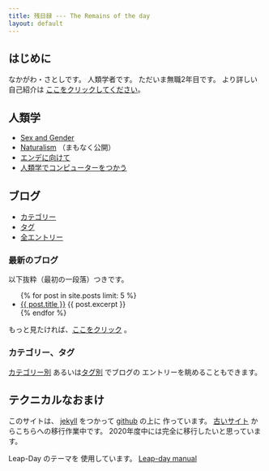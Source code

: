 ```yaml
---
title: 残日録 --- The Remains of the day
layout: default
---
```


## はじめに

なかがわ・さとしです。
人類学者です。
ただいま無職2年目です。
より詳しい自己紹介は
[ここをクリックしてください](aboutme.html)。

## 人類学

- [Sex and Gender](./sex_and_gender/)
- [Naturalism](./naturalism/README.html) （まもなく公開）
- [エンデに向けて](./towards_ende/README.html) 
- [人類学でコンピューターをつかう](computer_and_anthropology/README.html)

## ブログ

- [カテゴリー](categories.html)
- [タグ](tags.html)
- [全エントリー](blog-list)

### 最新のブログ

以下抜粋（最初の一段落）つきです。

<ul>
  {% for post in site.posts limit: 5 %}
    <li>
      <a href="{{ post.url }}">{{ post.title }}</a>
      {{ post.excerpt }}
    </li>
  {% endfor %}
</ul>

もっと見たければ、[ここをクリック](./blog-list.html) 。

### カテゴリー、タグ

[カテゴリー別](./categories.html)
あるいは[タグ別](./tags.html) でブログの
エントリーを眺めることもできます。

## テクニカルなおまけ

このサイトは、
[jekyll](https://jekyllrb.com/) をつかって
[github](http://jekyllrb-ja.github.io/) の上に 
作っています。
[古いサイト](http://www.merapano.net/~satoshi/private/diary) 
からこちらへの移行作業中です。
2020年度中には完全に移行したいと思っています。

Leap-Day のテーマを
使用しています。
[Leap-day manual](./leap-day.html) 


